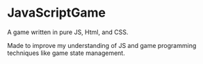 # JavaScriptGame
A game written in pure JS, Html, and CSS.

Made to improve my understanding of JS and game programming techniques like game state management.
